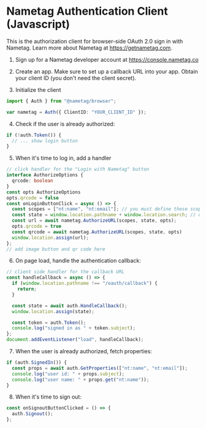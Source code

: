 # Nametag Authentication Client (Javascript)

This is the authorization client for browser-side OAuth 2.0 sign in with Nametag. Learn more about Nametag at https://getnametag.com.

1. Sign up for a Nametag developer account at https://console.nametag.co

2. Create an app. Make sure to set up a callback URL into your app. Obtain your client ID (you don't need the client secret).

3. Initialize the client

```typescript
import { Auth } from "@nametag/browser";

var nametag = Auth({ ClientID: "YOUR_CLIENT_ID" });
```

4. Check if the user is already authorized:

```typescript
if (!auth.Token()) {
  // ... show login button
}
```

5. When it's time to log in, add a handler

```typescript
// click handler for the "Login with Nametag" button
interface AuthorizeOptions {
  qrcode: boolean
}
const opts AuthorizeOptions
opts.qrcode = false
const onLoginButtonClick = async () => {
  const scopes = ["nt:name", "nt:email"]; // you must define these scopes for your app in the Nametag console.
  const state = window.location.pathname + window.location.search; // or whatever the next URL is
  const url = await nametag.AuthorizeURL(scopes, state, opts);
  opts.qrcode = true
  const qrcode = await nametag.AuthorizeURL(scopes, state, opts) 
  window.location.assign(url);
};
// add image button and qr code here
```

6. On page load, handle the authentication callback:

```typescript
// client side handler for the callback URL
const handleCallback = async () => {
  if (window.location.pathname !== "/oauth/callback") {
    return;
  }

  const state = await auth.HandleCallback();
  window.location.assign(state);

  const token = auth.Token();
  console.log("signed in as " + token.subject);
};
document.addEventListener("load", handleCallback);
```

7. When the user is already authorized, fetch properties:

```typescript
if (auth.SignedIn()) {
  const props = await auth.GetProperties(["nt:name", "nt:email"]);
  console.log("user id: " + props.subject);
  console.log("user name: " + props.get("nt:name"));
}
```

8. When it's time to sign out:

```typescript
const onSignoutButtonClicked = () => {
  auth.Signout();
};
```
